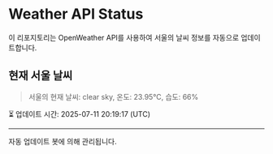 
# Weather API Status

이 리포지토리는 OpenWeather API를 사용하여 서울의 날씨 정보를 자동으로 업데이트합니다.

## 현재 서울 날씨
> 서울의 현재 날씨: clear sky, 온도: 23.95°C, 습도: 66%

⏳ 업데이트 시간: 2025-07-11 20:19:17 (UTC)

---
자동 업데이트 봇에 의해 관리됩니다.
